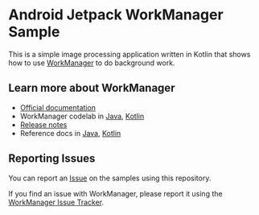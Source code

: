 Android Jetpack WorkManager Sample
==================================

This is a simple image processing application written in Kotlin that shows how to use [WorkManager](https://developer.android.com/topic/libraries/architecture/workmanager/) to do background work.

## Learn more about WorkManager

* [Official documentation](https://developer.android.com/topic/libraries/architecture/workmanager/)
* WorkManager codelab  in [Java](https://codelabs.developers.google.com/codelabs/android-workmanager/), 
  [Kotlin](https://codelabs.developers.google.com/codelabs/android-workmanager-kt/)
* [Release notes](https://developer.android.com/jetpack/androidx/releases/work)
* Reference docs in [Java](https://developer.android.com/reference/androidx/work/package-summary), 
  [Kotlin](https://developer.android.com/reference/kotlin/androidx/work/package-summary)

## Reporting Issues

You can report an [Issue](https://github.com/android/background-tasks/issues) on the samples using this repository.

If you find an issue with WorkManager, please report it using the [WorkManager Issue Tracker](https://issuetracker.google.com/issues/new?component=409906&template=1094197).
